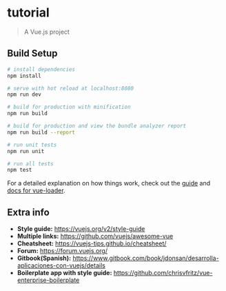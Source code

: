 # tutorial

> A Vue.js project

## Build Setup

```bash
# install dependencies
npm install

# serve with hot reload at localhost:8080
npm run dev

# build for production with minification
npm run build

# build for production and view the bundle analyzer report
npm run build --report

# run unit tests
npm run unit

# run all tests
npm test
```

For a detailed explanation on how things work, check out the [guide](http://vuejs-templates.github.io/webpack/) and [docs for vue-loader](http://vuejs.github.io/vue-loader).

## Extra info

* **Style guide:** https://vuejs.org/v2/style-guide
* **Multiple links:** https://github.com/vuejs/awesome-vue
* **Cheatsheet:** https://vuejs-tips.github.io/cheatsheet/
* **Forum:** https://forum.vuejs.org/
* **Gitbook(Spanish):** https://www.gitbook.com/book/jdonsan/desarrolla-aplicaciones-con-vuejs/details
* **Boilerplate app with style guide:** https://github.com/chrisvfritz/vue-enterprise-boilerplate
